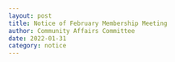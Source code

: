 ```yaml
---
layout: post
title: Notice of February Membership Meeting
author: Community Affairs Committee
date: 2022-01-31
category: notice
---
```

